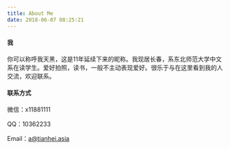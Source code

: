 ```yaml
---
title: About Me
date: 2018-06-07 08:25:21
---
```


#### 我

你可以称呼我天黑，这是11年延续下来的昵称。我现居长春，系东北师范大学中文系在读学生。爱好拍照，读书，一般不主动表现爱好。很乐于与在这里看到我的人交流，欢迎联系。



#### 联系方式

微信：x11881111

QQ：10362233

Email：a@tianhei.asia